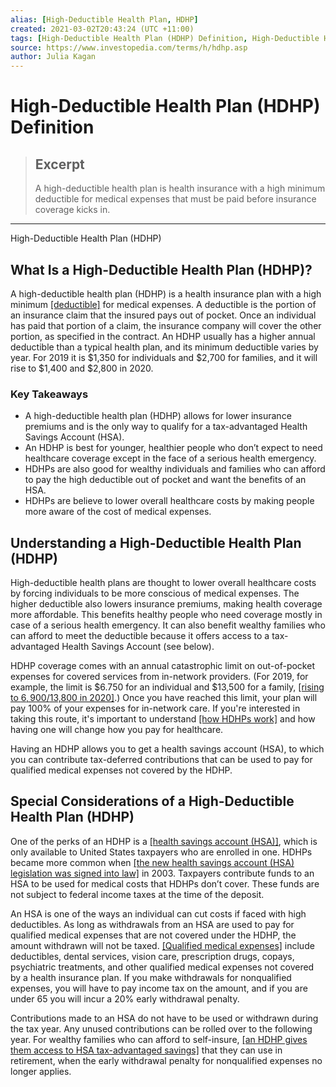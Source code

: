 ```yaml
---
alias: [High-Deductible Health Plan, HDHP]
created: 2021-03-02T20:43:24 (UTC +11:00)
tags: [High-Deductible Health Plan (HDHP) Definition, High-Deductible Health Plan (HDHP)]
source: https://www.investopedia.com/terms/h/hdhp.asp
author: Julia Kagan
---
```


# High-Deductible Health Plan (HDHP) Definition

> ## Excerpt
> A high-deductible health plan is health insurance with a high minimum deductible for medical expenses that must be paid before insurance coverage kicks in.

---

High-Deductible Health Plan (HDHP)
## What Is a High-Deductible Health Plan (HDHP)?

A high-deductible health plan (HDHP) is a health insurance plan with a high minimum [[deductible]](https://www.investopedia.com/terms/d/deductible.asp) for medical expenses. A deductible is the portion of an insurance claim that the insured pays out of pocket. Once an individual has paid that portion of a claim, the insurance company will cover the other portion, as specified in the contract. An HDHP usually has a higher annual deductible than a typical health plan, and its minimum deductible varies by year. For 2019 it is $1,350 for individuals and $2,700 for families, and it will rise to $1,400 and $2,800 in 2020.

### Key Takeaways

-   A high-deductible health plan (HDHP) allows for lower insurance premiums and is the only way to qualify for a tax-advantaged Health Savings Account (HSA).
-   An HDHP is best for younger, healthier people who don’t expect to need healthcare coverage except in the face of a serious health emergency.
-   HDHPs are also good for wealthy individuals and families who can afford to pay the high deductible out of pocket and want the benefits of an HSA.
-   HDHPs are believe to lower overall healthcare costs by making people more aware of the cost of medical expenses.

## Understanding a High-Deductible Health Plan (HDHP)

High-deductible health plans are thought to lower overall healthcare costs by forcing individuals to be more conscious of medical expenses. The higher deductible also lowers insurance premiums, making health coverage more affordable. This benefits healthy people who need coverage mostly in case of a serious health emergency. It can also benefit wealthy families who can afford to meet the deductible because it offers access to a tax-advantaged Health Savings Account (see below).

HDHP coverage comes with an annual catastrophic limit on out-of-pocket expenses for covered services from in-network providers. (For 2019, for example, the limit is $6.750 for an individual and $13,500 for a family, [[rising to $6,900/$13,800 in 2020]](https://www.shrm.org/resourcesandtools/hr-topics/benefits/pages/irs-2020-hsa-contribution-limits.aspx).) Once you have reached this limit, your plan will pay 100% of your expenses for in-network care. If you're interested in taking this route, it's important to understand [[how HDHPs work]](https://www.investopedia.com/articles/personal-finance/012716/how-highdeductible-health-plans-work.asp) and how having one will change how you pay for healthcare.

Having an HDHP allows you to get a health savings account (HSA), to which you can contribute tax-deferred contributions that can be used to pay for qualified medical expenses not covered by the HDHP.

## Special Considerations of a High-Deductible Health Plan (HDHP)

One of the perks of an HDHP is a [[health savings account (HSA)]](https://www.investopedia.com/terms/h/hsa.asp), which is only available to United States taxpayers who are enrolled in one. HDHPs became more common when [[the new health savings account (HSA) legislation was signed into law]](https://www.investopedia.com/articles/personal-finance/082914/rules-having-health-savings-account-hsa.asp) in 2003. Taxpayers contribute funds to an HSA to be used for medical costs that HDHPs don’t cover. These funds are not subject to federal income taxes at the time of the deposit.

An HSA is one of the ways an individual can cut costs if faced with high deductibles. As long as withdrawals from an HSA are used to pay for qualified medical expenses that are not covered under the HDHP, the amount withdrawn will not be taxed. [[Qualified medical expenses]](https://www.irs.gov/publications/p502#en_US_2018_publink1000178851) include deductibles, dental services, vision care, prescription drugs, copays, psychiatric treatments, and other qualified medical expenses not covered by a health insurance plan. If you make withdrawals for nonqualified expenses, you will have to pay income tax on the amount, and if you are under 65 you will incur a 20% early withdrawal penalty.

Contributions made to an HSA do not have to be used or withdrawn during the tax year. Any unused contributions can be rolled over to the following year. For wealthy families who can afford to self-insure, [[an HDHP gives them access to HSA tax-advantaged savings]](https://www.investopedia.com/articles/personal-finance/120715/why-hsas-appeal-more-highincome-earners.asp) that they can use in retirement, when the early withdrawal penalty for nonqualified expenses no longer applies.
